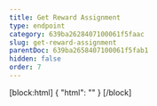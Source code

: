 ```yaml
---
title: Get Reward Assignment
type: endpoint
category: 639ba2628407100061f5faac
slug: get-reward-assignment
parentDoc: 639ba2658407100061f5fab1
hidden: false
order: 7
---
```

[block:html]
{
  "html": "<style>\n.LanguagePicker-divider { \n  display: none; }\n  \n[title=\"Toggle library\"] { \n  display: none; }\n</style>"
}
[/block]